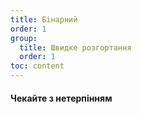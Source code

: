 ```yaml
---
title: Бінарний
order: 1
group:
  title: Швидке розгортання
  order: 1
toc: content
---
```


#### Чекайте з нетерпінням

